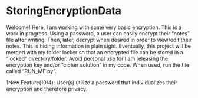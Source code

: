 # StoringEncryptionData

Welcome!
Here, I am working with some very basic encryption. This is a work in progress. Using a password, a user can easily encrypt their “notes” file after writing. Then, later, decrypt when desired in order to view/edit their notes. This is hiding information in plain sight. Eventually, this project will be merged with my folder locker so that an encrypted file can be stored in a "locked" directory/folder. Avoid personal use for I am releasing the encryption key and/or “cipher solution” in my code. When used, run the file called “RUN_ME.py”.

1New Feature(10/4): User(s) utilize a password that individualizes their encryption and therefore privacy.
